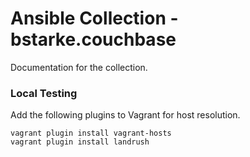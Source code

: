 # Ansible Collection - bstarke.couchbase

Documentation for the collection.


### Local Testing
Add the following plugins to Vagrant for host resolution.
```shell script
vagrant plugin install vagrant-hosts
vagrant plugin install landrush
```
